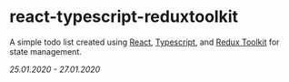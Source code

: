 # react-typescript-reduxtoolkit
A simple todo list created using [React](https://github.com/facebook/react), [Typescript](https://github.com/microsoft/TypeScript), and [Redux Toolkit](https://github.com/reduxjs/redux-toolkit) for state management.

*25.01.2020 - 27.01.2020*
